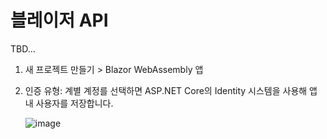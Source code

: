 # 블레이저 API

TBD...

1. 새 프로젝트 만들기 > Blazor WebAssembly 앱 
2. 인증 유형: 계별 계정를 선택하면 ASP.NET Core의 Identity 시스템을 사용해 앱 내 사용자를 저장합니다.

   ![image](https://user-images.githubusercontent.com/68521148/144752709-3f444723-2272-4c38-945f-51ee105b8cb9.png)
